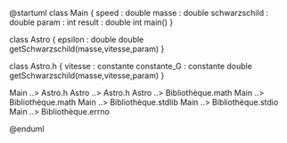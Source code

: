 @startuml
class Main {
  speed : double
  masse : double
  schwarzschild : double
  param : int
  result : double 
  int main()
}

class Astro {
   epsilon : double
   double getSchwarzschild(masse,vitesse,param)
}

class Astro.h {
   vitesse : constante
   constante_G : constante
   double getSchwarzschild(masse,vitesse,param)
}
 
Main ..> Astro.h
Astro ..> Astro.h
Astro ..> Bibliothèque.math
Main ..> Bibliothèque.math
Main ..> Bibliothèque.stdlib
Main ..> Bibliothèque.stdio
Main ..> Bibliothèque.errno

@enduml
